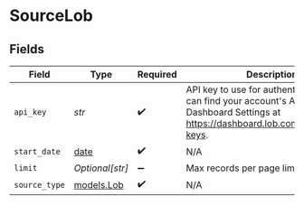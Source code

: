 # SourceLob


## Fields

| Field                                                                                                                                              | Type                                                                                                                                               | Required                                                                                                                                           | Description                                                                                                                                        |
| -------------------------------------------------------------------------------------------------------------------------------------------------- | -------------------------------------------------------------------------------------------------------------------------------------------------- | -------------------------------------------------------------------------------------------------------------------------------------------------- | -------------------------------------------------------------------------------------------------------------------------------------------------- |
| `api_key`                                                                                                                                          | *str*                                                                                                                                              | :heavy_check_mark:                                                                                                                                 | API key to use for authentication. You can find your account's API keys in your Dashboard Settings at https://dashboard.lob.com/settings/api-keys. |
| `start_date`                                                                                                                                       | [date](https://docs.python.org/3/library/datetime.html#date-objects)                                                                               | :heavy_check_mark:                                                                                                                                 | N/A                                                                                                                                                |
| `limit`                                                                                                                                            | *Optional[str]*                                                                                                                                    | :heavy_minus_sign:                                                                                                                                 | Max records per page limit                                                                                                                         |
| `source_type`                                                                                                                                      | [models.Lob](../models/lob.md)                                                                                                                     | :heavy_check_mark:                                                                                                                                 | N/A                                                                                                                                                |